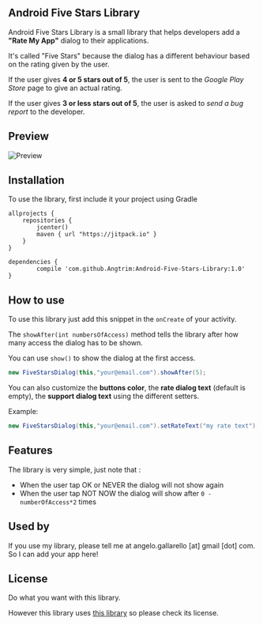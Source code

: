 ## Android Five Stars Library

Android Five Stars Library is a small library that helps developers add a **"Rate My App"** dialog to their applications.

It's called "Five Stars" because the dialog has a different behaviour based on the rating given by the user.

If the user gives **4 or 5 stars out of 5**, the user is sent to the *Google Play Store* page to give an actual rating.

If the user gives **3 or less stars out of 5**, the user is asked to *send a bug report* to the developer.

## Preview


![Preview](fivestarslibrary/src/main/res/drawable/screen.png=250?raw=true )




## Installation

To use the library, first include it your project using Gradle


    allprojects {
        repositories {
            jcenter()
            maven { url "https://jitpack.io" }
        }
    }

	dependencies {
	        compile 'com.github.Angtrim:Android-Five-Stars-Library:1.0'
	}



## How to use
To use this library just add this snippet in the `onCreate` of your activity.

The `showAfter(int numbersOfAccess)` method tells the library after how many access the dialog has to be shown.

You can use `show()` to show the dialog at the first access.

```java
new FiveStarsDialog(this,"your@email.com").showAfter(5);
```
You can also customize the **buttons color**, the **rate dialog text** (default is empty), the **support dialog text** using the different setters.

Example:
```java
new FiveStarsDialog(this,"your@email.com").setRateText("my rate text").showAfter(5);
```
## Features

The library is very simple, just note that :
* When the user tap OK or NEVER the dialog will not show again
* When the user tap NOT NOW the dialog will show after `0 - numberOfAccess*2` times

## Used by

If you use my library, please tell me at angelo.gallarello [at] gmail [dot] com.
So I can add your app here!


## License

Do what you want with this library.

However this library uses [this library](https://github.com/afollestad/material-dialogs) so please check its license.